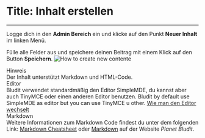 # Title: Inhalt erstellen
<!-- Position: 1 -->
---
Logge dich in den **Admin Bereich** ein und klicke auf den Punkt **Neuer Inhalt** im linken Menü.

Fülle alle Felder aus und speichere deinen Beitrag mit einem Klick auf den Button **Speichern**.
![How to create new contente](https://df6m0u2ovo2fu.cloudfront.net/images/documentation-english/how-to-create-new-content.png)

<div class="note">
<div class="title">Hinweis</div>
Der Inhalt unterstützt Markdown und HTML-Code.
</div>

<div class="note">
<div class="title">Editor</div>
Bludit verwendet standardmäßig den Editor SimpleMDE, du kannst aber auch TinyMCE oder einen anderen Editor benutzen.
Bludit by default use SimpleMDE as editor but you can use TinyMCE u other. <a href="https://docs.bludit.com/de/inhalt/editor-wechseln">Wie man den Editor wechselt</a>
</div>

<div class="note">
<div class="title">Markdown</div>
Weitere Informationen zum Markdown Code findest du unter dem folgenden Link: <a href="https://github.com/adam-p/markdown-here/wiki/Markdown-Cheatsheet">Markdown Cheatsheet</a> oder <a href="https://planet-bludit.ch/markdown" target="_blank">Markdown</a> auf der Website <em>Planet Bludit</em>.
</div>
